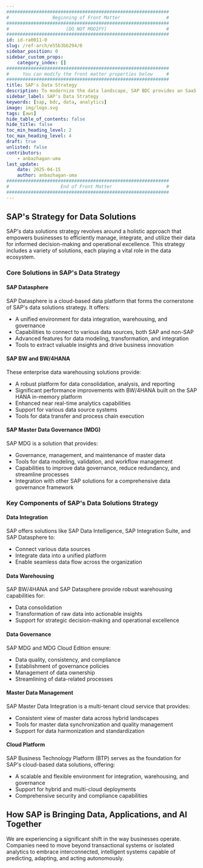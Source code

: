 ```yaml
---
############################################################
#                Beginning of Front Matter                 #
############################################################
#                     [DO NOT MODIFY]                      #
############################################################
id: id-ra0011-0
slug: /ref-arch/e55b3bb294/0
sidebar_position: 0
sidebar_custom_props:
    category_index: []
############################################################
#     You can modify the front matter properties below     #
############################################################
title: SAP's Data Strategy
description: To modernize the data landscape, SAP BDC provides an SaaS experience for enterprise data to implement holistic data integration and applications with the underlying data in the system landscape. 
sidebar_label: SAP's Data Strategy
keywords: [sap, bdc, data, analytics]
image: img/logo.svg
tags: [aws]
hide_table_of_contents: false
hide_title: false
toc_min_heading_level: 2
toc_max_heading_level: 4
draft: true
unlisted: false
contributors:
    - anbazhagan-uma
last_update:
    date: 2025-04-15
    author: anbazhagan-uma
############################################################
#                   End of Front Matter                    #
############################################################
---
```


## SAP's Strategy for Data Solutions

SAP's data solutions strategy revolves around a holistic approach that empowers businesses to efficiently manage, integrate, and utilize their data for informed decision-making and operational excellence. This strategy includes a variety of solutions, each playing a vital role in the data ecosystem.

### Core Solutions in SAP's Data Strategy

#### SAP Datasphere
SAP Datasphere is a cloud-based data platform that forms the cornerstone of SAP's data solutions strategy. It offers:
- A unified environment for data integration, warehousing, and governance
- Capabilities to connect to various data sources, both SAP and non-SAP
- Advanced features for data modeling, transformation, and integration
- Tools to extract valuable insights and drive business innovation

#### SAP BW and BW/4HANA
These enterprise data warehousing solutions provide:
- A robust platform for data consolidation, analysis, and reporting
- Significant performance improvements with BW/4HANA built on the SAP HANA in-memory platform
- Enhanced near real-time analytics capabilities
- Support for various data source systems
- Tools for data transfer and process chain execution

#### SAP Master Data Governance (MDG)
SAP MDG is a solution that provides:
- Governance, management, and maintenance of master data
- Tools for data modeling, validation, and workflow management
- Capabilities to improve data governance, reduce redundancy, and streamline processes
- Integration with other SAP solutions for a comprehensive data governance framework

### Key Components of SAP's Data Solutions Strategy

#### Data Integration
SAP offers solutions like SAP Data Intelligence, SAP Integration Suite, and SAP Datasphere to:
- Connect various data sources
- Integrate data into a unified platform
- Enable seamless data flow across the organization

#### Data Warehousing
SAP BW/4HANA and SAP Datasphere provide robust warehousing capabilities for:
- Data consolidation
- Transformation of raw data into actionable insights
- Support for strategic decision-making and operational excellence

#### Data Governance
SAP MDG and MDG Cloud Edition ensure:
- Data quality, consistency, and compliance
- Establishment of governance policies
- Management of data ownership
- Streamlining of data-related processes

#### Master Data Management
SAP Master Data Integration is a multi-tenant cloud service that provides:
- Consistent view of master data across hybrid landscapes
- Tools for master data synchronization and quality management
- Support for data harmonization and standardization

#### Cloud Platform
SAP Business Technology Platform (BTP) serves as the foundation for SAP's cloud-based data solutions, offering:
- A scalable and flexible environment for integration, warehousing, and governance
- Support for hybrid and multi-cloud deployments
- Comprehensive security and compliance capabilities

## How SAP is Bringing Data, Applications, and AI Together

We are experiencing a significant shift in the way businesses operate. Companies need to move beyond transactional systems or isolated analytics to embrace interconnected, intelligent systems capable of predicting, adapting, and acting autonomously.
